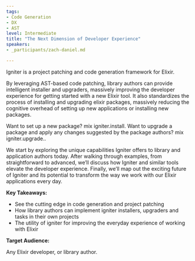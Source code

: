 ```yaml
---
tags:
- Code Generation
- DX
- AST
level: Intermediate
title: "The Next Dimension of Developer Experience"
speakers:
- _participants/zach-daniel.md

---
```

Igniter is a project patching and code generation framework for Elixir.

By leveraging AST-based code patching, library authors can provide intelligent installer and upgraders, massively improving the developer experience for getting started with a new Elixir tool. It also standardizes the process of installing and upgrading elixir packages, massively reducing the cognitive overhead of setting up new applications or installing new packages.

Want to set up a new package? mix igniter.install.
Want to upgrade a package and apply any changes suggested by the package authors? mix igniter.upgrade..

We start by exploring the unique capabilities Igniter offers to library and application authors today. After walking through examples, from straightforward to advanced, we’ll discuss how Igniter and similar tools elevate the developer experience. Finally, we’ll map out the exciting future of Igniter and its potential to transform the way we work with our Elixir applications every day.

**Key Takeaways:**
- See the cutting edge in code generation and project patching
- How library authors can implement igniter installers, upgraders and tasks in their own projects
- The utility of igniter for improving the everyday experience of working with Elixir

**Target Audience:**

Any Elixir developer, or library author.
